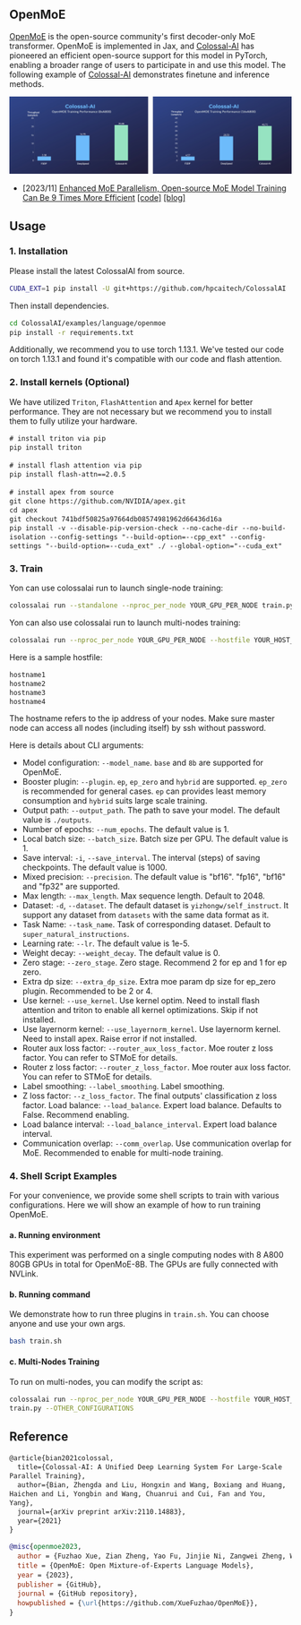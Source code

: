 ## OpenMoE
[OpenMoE](https://github.com/XueFuzhao/OpenMoE) is the open-source community's first decoder-only MoE transformer. OpenMoE is implemented in Jax, and [Colossal-AI](https://github.com/hpcaitech/ColossalAI) has pioneered an efficient open-source support for this model in PyTorch, enabling a broader range of users to participate in and use this model. The following example of [Colossal-AI](https://github.com/hpcaitech/ColossalAI) demonstrates finetune and inference methods.


<p align="center">
<img src="https://raw.githubusercontent.com/hpcaitech/public_assets/main/examples/images/MOE_training.png" width=800/>
</p>

* [2023/11] [Enhanced MoE Parallelism, Open-source MoE Model Training Can Be 9 Times More Efficient](https://www.hpc-ai.tech/blog/enhanced-moe-parallelism-open-source-moe-model-training-can-be-9-times-more-efficient)
[[code]](https://github.com/hpcaitech/ColossalAI/tree/main/examples/language/openmoe)
[[blog]](https://www.hpc-ai.tech/blog/enhanced-moe-parallelism-open-source-moe-model-training-can-be-9-times-more-efficient)

## Usage

### 1. Installation

Please install the latest ColossalAI from source.

```bash
CUDA_EXT=1 pip install -U git+https://github.com/hpcaitech/ColossalAI
```

Then install dependencies.

```bash
cd ColossalAI/examples/language/openmoe
pip install -r requirements.txt
```

Additionally, we recommend you to use torch 1.13.1. We've tested our code on torch 1.13.1 and found it's compatible with our code and flash attention.

### 2. Install kernels (Optional)

We have utilized `Triton`, `FlashAttention` and `Apex` kernel for better performance. They are not necessary but we recommend you to install them to fully utilize your hardware.
```
# install triton via pip
pip install triton

# install flash attention via pip
pip install flash-attn==2.0.5

# install apex from source
git clone https://github.com/NVIDIA/apex.git
cd apex
git checkout 741bdf50825a97664db08574981962d66436d16a
pip install -v --disable-pip-version-check --no-cache-dir --no-build-isolation --config-settings "--build-option=--cpp_ext" --config-settings "--build-option=--cuda_ext" ./ --global-option="--cuda_ext"
```

### 3. Train
Yon can use colossalai run to launch single-node training:
```bash
colossalai run --standalone --nproc_per_node YOUR_GPU_PER_NODE train.py --OTHER_CONFIGURATIONS
```
Yon can also use colossalai run to launch multi-nodes training:
```bash
colossalai run --nproc_per_node YOUR_GPU_PER_NODE --hostfile YOUR_HOST_FILE train.py --OTHER_CONFIGURATIONS
```

Here is a sample hostfile:

```text
hostname1
hostname2
hostname3
hostname4
```

The hostname refers to the ip address of your nodes. Make sure master node can access all nodes (including itself) by ssh without password.

Here is details about CLI arguments:

- Model configuration: `--model_name`. `base` and `8b` are supported for OpenMoE.
- Booster plugin: `--plugin`. `ep`, `ep_zero` and `hybrid` are supported. `ep_zero` is recommended for general cases. `ep` can provides least memory consumption and `hybrid` suits large scale training.
- Output path: `--output_path`. The path to save your model. The default value is `./outputs`.
- Number of epochs: `--num_epochs`. The default value is 1.
- Local batch size: `--batch_size`. Batch size per GPU. The default value is 1.
- Save interval: `-i`, `--save_interval`. The interval (steps) of saving checkpoints. The default value is 1000.
- Mixed precision: `--precision`. The default value is "bf16". "fp16", "bf16" and "fp32" are supported.
- Max length: `--max_length`. Max sequence length. Default to 2048.
- Dataset: `-d`, `--dataset`. The default dataset is `yizhongw/self_instruct`. It support any dataset from `datasets` with the same data format as it.
- Task Name: `--task_name`. Task of corresponding dataset. Default to `super_natural_instructions`.
- Learning rate: `--lr`. The default value is 1e-5.
- Weight decay: `--weight_decay`. The default value is 0.
- Zero stage: `--zero_stage`. Zero stage. Recommend 2 for ep and 1 for ep zero.
- Extra dp size: `--extra_dp_size`. Extra moe param dp size for ep_zero plugin. Recommended to be 2 or 4.
- Use kernel: `--use_kernel`. Use kernel optim. Need to install flash attention and triton to enable all kernel optimizations. Skip if not installed.
- Use layernorm kernel: `--use_layernorm_kernel`. Use layernorm kernel. Need to install apex. Raise error if not installed.
- Router aux loss factor: `--router_aux_loss_factor`. Moe router z loss factor. You can refer to STMoE for details.
- Router z loss factor: `--router_z_loss_factor`. Moe router aux loss factor. You can refer to STMoE for details.
- Label smoothing: `--label_smoothing`. Label smoothing.
- Z loss factor: `--z_loss_factor`. The final outputs' classification z loss factor.
Load balance: `--load_balance`. Expert load balance. Defaults to False. Recommend enabling.
- Load balance interval: `--load_balance_interval`. Expert load balance interval.
- Communication overlap: `--comm_overlap`. Use communication overlap for MoE. Recommended to enable for multi-node training.

### 4. Shell Script Examples

For your convenience, we provide some shell scripts to train with various configurations. Here we will show an example of how to run training
OpenMoE.

#### a. Running environment
This experiment was performed on a single computing nodes with 8 A800 80GB GPUs in total for OpenMoE-8B. The GPUs are fully connected with NVLink.

#### b. Running command
We demonstrate how to run three plugins in `train.sh`. You can choose anyone and use your own args.

```bash
bash train.sh
```

#### c. Multi-Nodes Training

To run on multi-nodes, you can modify the script as:
```bash
colossalai run --nproc_per_node YOUR_GPU_PER_NODE --hostfile YOUR_HOST_FILE \
train.py --OTHER_CONFIGURATIONS
```

## Reference
```
@article{bian2021colossal,
  title={Colossal-AI: A Unified Deep Learning System For Large-Scale Parallel Training},
  author={Bian, Zhengda and Liu, Hongxin and Wang, Boxiang and Huang, Haichen and Li, Yongbin and Wang, Chuanrui and Cui, Fan and You, Yang},
  journal={arXiv preprint arXiv:2110.14883},
  year={2021}
}
```

```bibtex
@misc{openmoe2023,
  author = {Fuzhao Xue, Zian Zheng, Yao Fu, Jinjie Ni, Zangwei Zheng, Wangchunshu Zhou and Yang You},
  title = {OpenMoE: Open Mixture-of-Experts Language Models},
  year = {2023},
  publisher = {GitHub},
  journal = {GitHub repository},
  howpublished = {\url{https://github.com/XueFuzhao/OpenMoE}},
}
```
